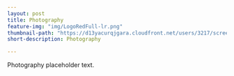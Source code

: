 ```yaml
---
layout: post
title: Photography
feature-img: "img/LogoRedFull-lr.png"
thumbnail-path: "https://d13yacurqjgara.cloudfront.net/users/3217/screenshots/2030974/bloctalk_1x.png"
short-description: Photography

---
```

Photography placeholder text.
